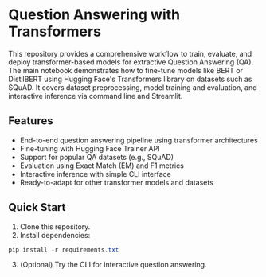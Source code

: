 # Question Answering with Transformers

This repository provides a comprehensive workflow to train, evaluate, and deploy transformer-based models for extractive Question Answering (QA). The main notebook demonstrates how to fine-tune models like BERT or DistilBERT using Hugging Face's Transformers library on datasets such as SQuAD. It covers dataset preprocessing, model training and evaluation, and interactive inference via command line and Streamlit.

## Features

- End-to-end question answering pipeline using transformer architectures
- Fine-tuning with Hugging Face Trainer API
- Support for popular QA datasets (e.g., SQuAD)
- Evaluation using Exact Match (EM) and F1 metrics
- Interactive inference with simple CLI interface
- Ready-to-adapt for other transformer models and datasets

## Quick Start

1. Clone this repository.
2. Install dependencies:
```powershell
pip install -r requirements.txt
```
3. (Optional) Try the CLI for interactive question answering.

